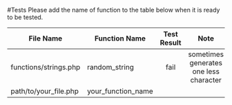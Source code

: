 #Tests
Please add the name of function to the table below when it is ready to be tested.


| **File Name**            | **Function Name**       | **Test Result** | **Note**                |
| ------------------------ | ----------------------- | :-------------: | :---------------------: |
|  functions/strings.php   | random_string           | fail            | sometimes generates one less character    |
| path/to/your_file.php    | your_function_name      |
